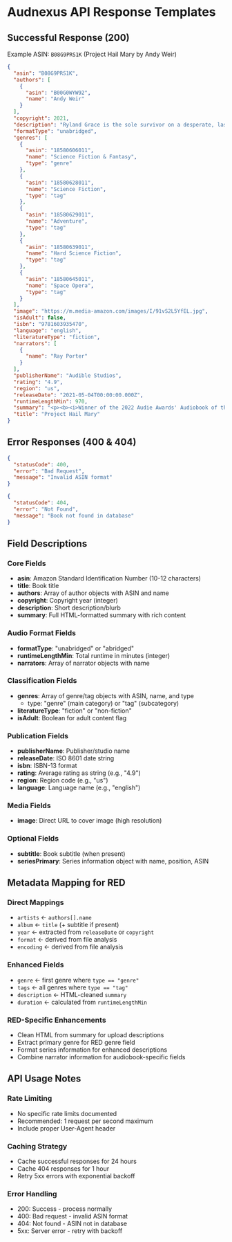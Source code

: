 # Audnexus API Response Templates

## Successful Response (200)

Example ASIN: `B08G9PRS1K` (Project Hail Mary by Andy Weir)

```json
{
  "asin": "B08G9PRS1K",
  "authors": [
    {
      "asin": "B00G0WYW92",
      "name": "Andy Weir"
    }
  ],
  "copyright": 2021,
  "description": "Ryland Grace is the sole survivor on a desperate, last-chance mission - and if he fails, humanity and the Earth itself will perish. Except that right now, he doesn't know that. He can't even remember his own name, let alone the nature of his assignment or how to complete it....",
  "formatType": "unabridged",
  "genres": [
    {
      "asin": "18580606011",
      "name": "Science Fiction & Fantasy",
      "type": "genre"
    },
    {
      "asin": "18580628011",
      "name": "Science Fiction",
      "type": "tag"
    },
    {
      "asin": "18580629011",
      "name": "Adventure",
      "type": "tag"
    },
    {
      "asin": "18580639011",
      "name": "Hard Science Fiction",
      "type": "tag"
    },
    {
      "asin": "18580645011",
      "name": "Space Opera",
      "type": "tag"
    }
  ],
  "image": "https://m.media-amazon.com/images/I/91vS2L5YfEL.jpg",
  "isAdult": false,
  "isbn": "9781603935470",
  "language": "english",
  "literatureType": "fiction",
  "narrators": [
    {
      "name": "Ray Porter"
    }
  ],
  "publisherName": "Audible Studios",
  "rating": "4.9",
  "region": "us",
  "releaseDate": "2021-05-04T00:00:00.000Z",
  "runtimeLengthMin": 970,
  "summary": "<p><b><i>Winner of the 2022 Audie Awards' Audiobook of the Year</i></b></p> <p><b><i>Number-One Audible and </i></b><b>New York Times</b><b><i> Audio Best Seller</i></b></p> <p><b><i>More than one million audiobooks sold</i></b></p> <p><b>A lone astronaut must save the earth from disaster in this incredible new science-based thriller from the number-one </b><b><i>New York Times</i></b><b> best-selling author of </b><b><i>The Martian</i></b><b>.</b></p> <p>Ryland Grace is the sole survivor on a desperate, last-chance mission - and if he fails, humanity and the Earth itself will perish.</p> <p>Except that right now, he doesn't know that. He can't even remember his own name, let alone the nature of his assignment or how to complete it.</p> <p>All he knows is that he's been asleep for a very, very long time. And he's just been awakened to find himself millions of miles from home, with nothing but two corpses for company.</p> <p>His crewmates dead, his memories fuzzily returning, he realizes that an impossible task now confronts him. Alone on this tiny ship that's been cobbled together by every government and space agency on the planet and hurled into the depths of space, it's up to him to conquer an extinction-level threat to our species.</p> <p>And thanks to an unexpected ally, he just might have a chance.</p> <p>Part scientific mystery, part dazzling interstellar journey, <i>Project Hail Mary</i> is a tale of discovery, speculation, and survival to rival <i>The Martian</i> - while taking us to places it never dreamed of going.</p> <p>PLEASE NOTE: To accommodate this audio edition, some changes to the original text have been made with the approval of author Andy Weir.</p>",
  "title": "Project Hail Mary"
}
```

## Error Responses (400 & 404)

```json
{
  "statusCode": 400,
  "error": "Bad Request",
  "message": "Invalid ASIN format"
}
```

```json
{
  "statusCode": 404,
  "error": "Not Found",
  "message": "Book not found in database"
}
```

## Field Descriptions

### Core Fields
- **asin**: Amazon Standard Identification Number (10-12 characters)
- **title**: Book title
- **authors**: Array of author objects with ASIN and name
- **copyright**: Copyright year (integer)
- **description**: Short description/blurb
- **summary**: Full HTML-formatted summary with rich content

### Audio Format Fields
- **formatType**: "unabridged" or "abridged"
- **runtimeLengthMin**: Total runtime in minutes (integer)
- **narrators**: Array of narrator objects with name

### Classification Fields
- **genres**: Array of genre/tag objects with ASIN, name, and type
  - type: "genre" (main category) or "tag" (subcategory)
- **literatureType**: "fiction" or "non-fiction"
- **isAdult**: Boolean for adult content flag

### Publication Fields
- **publisherName**: Publisher/studio name
- **releaseDate**: ISO 8601 date string
- **isbn**: ISBN-13 format
- **rating**: Average rating as string (e.g., "4.9")
- **region**: Region code (e.g., "us")
- **language**: Language name (e.g., "english")

### Media Fields
- **image**: Direct URL to cover image (high resolution)

### Optional Fields
- **subtitle**: Book subtitle (when present)
- **seriesPrimary**: Series information object with name, position, ASIN

## Metadata Mapping for RED

### Direct Mappings
- `artists` ← `authors[].name`
- `album` ← `title` (+ subtitle if present)
- `year` ← extracted from `releaseDate` or `copyright`
- `format` ← derived from file analysis
- `encoding` ← derived from file analysis

### Enhanced Fields
- `genre` ← first genre where `type == "genre"`
- `tags` ← all genres where `type == "tag"`
- `description` ← HTML-cleaned `summary`
- `duration` ← calculated from `runtimeLengthMin`

### RED-Specific Enhancements
- Clean HTML from summary for upload descriptions
- Extract primary genre for RED genre field
- Format series information for enhanced descriptions
- Combine narrator information for audiobook-specific fields

## API Usage Notes

### Rate Limiting
- No specific rate limits documented
- Recommended: 1 request per second maximum
- Include proper User-Agent header

### Caching Strategy
- Cache successful responses for 24 hours
- Cache 404 responses for 1 hour
- Retry 5xx errors with exponential backoff

### Error Handling
- 200: Success - process normally
- 400: Bad request - invalid ASIN format
- 404: Not found - ASIN not in database
- 5xx: Server error - retry with backoff
